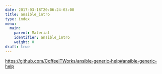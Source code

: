 ```yaml
---
date: 2017-03-18T20:06:24-03:00
title: ansible_intro
type: index
menu:
  main:
    parent: Material
    identifier: ansible_intro
    weight: 0
draft: true
---
```


https://github.com/CoffeeITWorks/ansible-generic-help#ansible-generic-help
